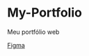 # My-Portfolio
Meu portfólio web

[Figma](https://www.figma.com/file/sF30XcyEUi1L7bLUMqO3If/Untitled?node-id=104%3A326&t=zeQY5cg6libaHlU4-1)
